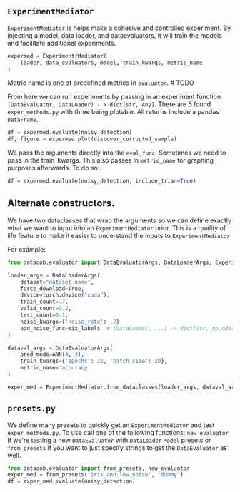 
## `ExperimentMediator`
`ExperimentMediator` is helps make a cohesive and controlled experiment. By injecting a model, data loader, and dataevaluators, it will train the models and facilitate additional experiments.
```python
expermed = ExperimentrMediator(
    loader, data_evaluators, model, train_kwargs, metric_name
)
```
Metric name is one of predefined metrics in `evaluator`. # TODO


From here we can run experiments by passing in an experiment function `(DataEvaluator, DataLoader) - > dict[str, Any]`. There are 5 found `exper_methods.py` with three being plotable. All returns include a pandas `DataFrame`.
```python
df = expermed.evaluate(noisy_detection)
df, figure = expermed.plot(discover_corrupted_sample)
```

We pass the arguments directly into the `eval_func`. Sometimes we need to pass in the train_kwargs. This also passes in `metric_name` for graphing purposes afterwards. To do so:
```python
df = expermed.evaluate(noisy_detection, include_trian=True)
```

## Alternate constructors.

We have two dataclasses that wrap the arguments so we can define exactly what we want to input into an `ExperimentMediator` prior. This is a quality of life feature to make it easier to understand the inputs to `ExperimentMediator`

For example:
```python
from dataoob.evaluator import DataEvaluatorArgs, DataLoaderArgs, ExperimentMediator

loader_args = DataLoaderArgs(
    dataset="dataset_name",
    force_download=True,
    device=torch.device("cuda"),
    train_count=.7,
    valid_count=0.2,
    test_count=0.1,
    noise_kwargs={'noise_rate': .2}
    add_noise_func=mix_labels  # (DataLoader, ...) -> dict[str, np.ndarray]
)

dataval_args = DataEvaluatorArgs(
    pred_mode=ANN(4, 3),
    train_kwargs={'epochs': 32, 'batch_size': 20},
    metric_name='accuracy'
)

exper_med = ExperimentMediator.from_dataclasses(loader_args, dataval_args)
```

## `presets.py`
We define many presets to quickly get an `ExperimentMediator` and test `exper_methods.py`. To use call one of the following functions: `new_evaluator` if we're testing a new `DataEvaluator` with `DataLoader` `Model` presets or `from_presets` if you want to just specify strings to get the `DataEvaluator` as well.
```python
from dataoob.evaluator import from_presets, new_evaluator
exper_med = from_presets('iris_ann_low_noise', 'dummy')
df = exper_med.evaluate(noisy_detection)

```
